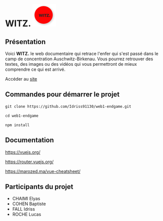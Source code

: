 # WITZ. <img src="/logowitz.png">

## Présentation

Voici **WITZ.** le web documentaire qui retrace l'enfer qui s'est passé dans le camp de concentration Auschwitz-Birkenau. Vous pourrez retrouver des textes, des images ou des vidéos qui vous permettront de mieux comprendre ce qui est arrivé.

Accéder au [site](https://witz-documentaire.netlify.app)

## Commandes pour démarrer le projet

```
git clone https://github.com/Idriss91130/web1-endgame.git
```
```
cd web1-endgame
```
```
npm install
```
## Documentation

https://vuejs.org/

https://router.vuejs.org/

https://marozed.ma/vue-cheatsheet/

## Participants du projet

- CHAIMI Elyas
- COHEN Baptiste
- FALL Idriss
- ROCHE Lucas
